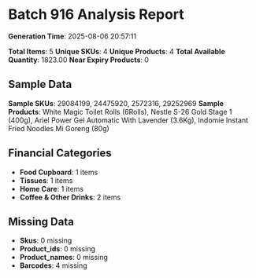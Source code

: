 # Batch 916 Analysis Report

**Generation Time**: 2025-08-06 20:57:11

**Total Items**: 5
**Unique SKUs**: 4
**Unique Products**: 4
**Total Available Quantity**: 1823.00
**Near Expiry Products**: 0

## Sample Data
**Sample SKUs**: 29084199, 24475920, 2572316, 29252969
**Sample Products**: White Magic Toilet Rolls (6Rolls), Nestle S-26 Gold Stage 1 (400g), Ariel Power Gel Automatic With Lavender (3.6Kg), Indomie Instant Fried Noodles Mi Goreng (80g)

## Financial Categories
- **Food Cupboard**: 1 items
- **Tissues**: 1 items
- **Home Care**: 1 items
- **Coffee & Other Drinks**: 2 items

## Missing Data
- **Skus**: 0 missing
- **Product_ids**: 0 missing
- **Product_names**: 0 missing
- **Barcodes**: 4 missing
